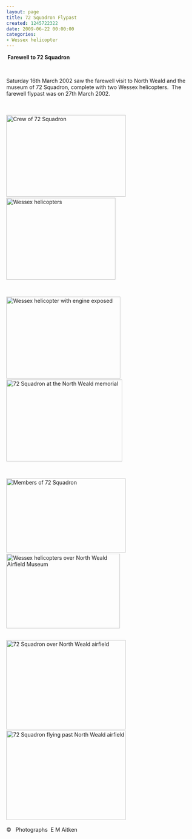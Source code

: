 ```yaml
---
layout: page
title: 72 Squadron Flypast
created: 1245722322
date: 2009-06-22 00:00:00
categories:
- Wessex helicopter
---
```

<p class="rtecenter"><strong>&nbsp;Farewell to 72 Squadron</strong></p><p class="rtecenter">&nbsp;</p><p class="rtecenter">Saturday 16th March 2002 saw the farewell visit to North Weald and the museum of 72 Squadron, complete with two Wessex helicopters.&nbsp; The farewell flypast was on 27th March 2002.</p><p class="rtecenter"><br /><br /><img height="216" width="315" src="{{ site.JB.BASE_PATH }}/images/72_CREW_1_0.jpg" alt="Crew of 72 Squadron" />&nbsp;&nbsp;&nbsp; <img height="216" width="288" align="top" src="{{ site.JB.BASE_PATH }}/images/72Sqdn1_0.jpg" alt="Wessex helicopters" /></p><p class="rtecenter">&nbsp;</p><p class="rtecenter"><img height="216" width="301" src="{{ site.JB.BASE_PATH }}/images/72EngineExposed.jpg" alt="Wessex helicopter with engine exposed" />&nbsp;&nbsp;&nbsp; <img height="216" width="306" align="top" src="{{ site.JB.BASE_PATH }}/images/72MemorialGp.jpg" alt="72 Squadron at the North Weald memorial" /></p><p class="rtecenter">&nbsp;</p><p class="rtecenter"><img height="196" width="315" src="{{ site.JB.BASE_PATH }}/images/72Sqdn3.jpg" alt="Members of 72 Squadron" />&nbsp;&nbsp; <img height="197" width="300" src="{{ site.JB.BASE_PATH }}/images/72Sqdn4.jpg" alt="Wessex helicopters over North Weald Airfield Museum" /><br />&nbsp;</p><p class="rtecenter"><img height="236" width="315" src="{{ site.JB.BASE_PATH }}/images/72_Sqdn_Farewell_2.jpg" alt="72 Squadron over North Weald airfield" />&nbsp;&nbsp; <img height="236" width="315" align="top" src="{{ site.JB.BASE_PATH }}/images/72_Sqdn_Farewell_3.jpg" alt="72 Squadron flying past North Weald airfield" /><br /><br /> &copy;&nbsp;&nbsp; Photographs&nbsp; E M Aitken</p>
